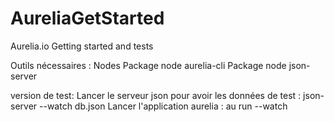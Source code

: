 # AureliaGetStarted
Aurelia.io Getting started and tests

Outils nécessaires :
    Nodes
    Package node aurelia-cli
    Package node json-server

version de test: 
    Lancer le serveur json pour avoir les données de test : json-server --watch db.json
    Lancer l'application aurelia : au run --watch